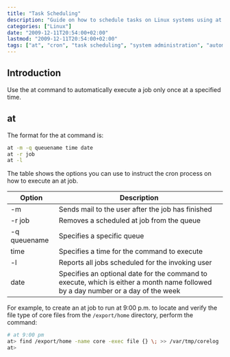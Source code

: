```yaml
---
title: "Task Scheduling"
description: "Guide on how to schedule tasks on Linux systems using at and cron utilities"
categories: ["Linux"]
date: "2009-12-11T20:54:00+02:00"
lastmod: "2009-12-11T20:54:00+02:00"
tags: ["at", "cron", "task scheduling", "system administration", "automation"]
---
```


## Introduction

Use the at command to automatically execute a job only once at a specified time.

## at

The format for the at command is:

```bash
at -m -q queuename time date
at -r job
at -l
```

The table shows the options you can use to instruct the cron process on how to execute an at job.


| Option | Description |
|--------|-------------|
| -m | Sends mail to the user after the job has finished |
| -r job | Removes a scheduled at job from the queue |
| -q queuename | Specifies a specific queue |
| time | Specifies a time for the command to execute |
| -l | Reports all jobs scheduled for the invoking user |
| date | Specifies an optional date for the command to execute, which is either a month name followed by a day number or a day of the week |


For example, to create an at job to run at 9:00 p.m. to locate and verify the file type of core files from the `/export/home` directory, perform the command:

```bash
# at 9:00 pm
at> find /export/home -name core -exec file {} \; >> /var/tmp/corelog
at> 
